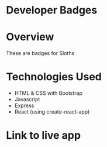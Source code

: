 # Developer Badges

# Overview
These are badges for Sloths

# Technologies Used
* HTML & CSS with Bootstrap
* Javascript
* Express
* React (using create-react-app)

# Link to live app


